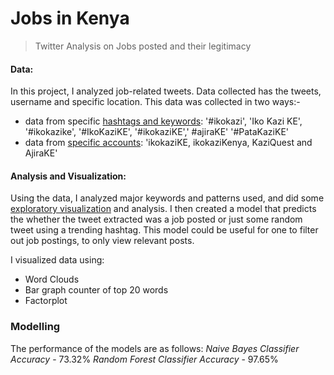 # Jobs in Kenya
> Twitter Analysis on Jobs posted and their legitimacy

#### Data:
In this project, I analyzed job-related tweets. Data collected has the tweets, username and specific location. This data was collected in two ways:-
*    data from specific [hashtags and keywords](https://github.com/BethanyJep/JobsInKE/blob/main/Jobs%20in%20Ke%20Twitter%20Data%20Scraping.ipynb): '#ikokazi', 'Iko Kazi KE', '#ikokazike', '#IkoKaziKE', '#ikokaziKE',' #ajiraKE' '#PataKaziKE'
*    data from [specific accounts](https://github.com/BethanyJep/JobsInKE/blob/main/Influencers%20of%20Jobs%20in%20Ke.ipynb): 'ikokaziKE, ikokaziKenya, KaziQuest and AjiraKE'

#### Analysis and Visualization:
Using the data, I analyzed major keywords and patterns used, and did some [exploratory visualization](https://github.com/BethanyJep/JobsInKE/blob/main/Cleaning%20and%20visualizing%20jobs%20in%20ke.ipynb) and analysis.  I then created a model that predicts the whether the tweet extracted was a job posted or just some random tweet using a trending hashtag.  This model could be useful for one to filter out job postings, to only view relevant posts.

I visualized data using:
 * Word Clouds
 * Bar graph counter of top 20 words
 * Factorplot


### Modelling
The performance of the models are as follows:
*Naive Bayes Classifier Accuracy* - 73.32% *Random Forest Classifier Accuracy* - 97.65%
